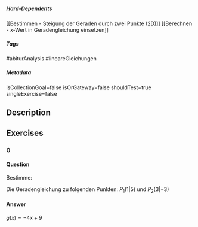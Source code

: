 ##### Hard-Dependents 
[[Bestimmen - Steigung der Geraden durch zwei Punkte (2D)]]
[[Berechnen - x-Wert in Geradengleichung einsetzen]]
##### Tags 
#abiturAnalysis
#lineareGleichungen
##### Metadata 
isCollectionGoal=false
isOrGateway=false
shouldTest=true
singleExercise=false
## Description 

## Exercises 
### 0 
#### Question 
Bestimme:

Die Geradengleichung zu folgenden Punkten: $P_1(1|5)$ und $P_2(3|-3)$
#### Answer 
$g(x)=-4x+9$
